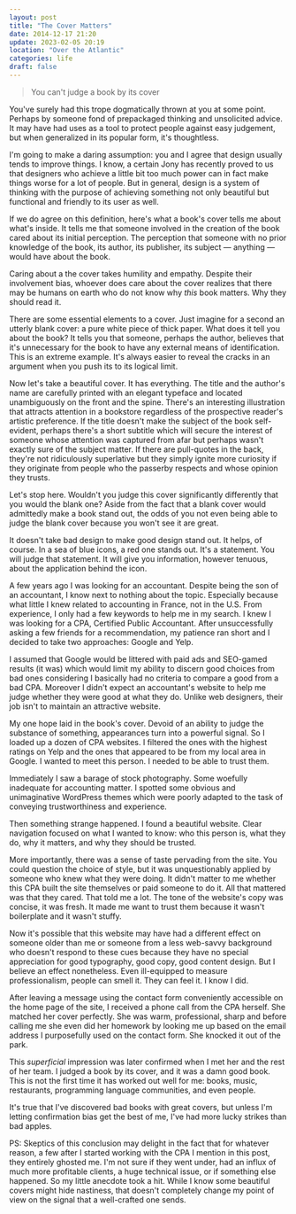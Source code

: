 ```yaml
---
layout: post
title: "The Cover Matters"
date: 2014-12-17 21:20
update: 2023-02-05 20:19
location: "Over the Atlantic"
categories: life
draft: false
---
```


> You can't judge a book by its cover

You've surely had this trope dogmatically thrown at you at some
point. Perhaps by someone fond of prepackaged thinking and unsolicited
advice. It may have had uses as a tool to protect people against easy
judgement, but when generalized in its popular form, it's thoughtless.

I'm going to make a daring assumption: you and I agree that design
usually tends to improve things. I know, a certain Jony has recently
proved to us that designers who achieve a little bit too much power can
in fact make things worse for a lot of people. But in general, design is
a system of thinking with the purpose of achieving something not only
beautiful but functional and friendly to its user as well.

If we do agree on this definition, here's what a book's cover tells me
about what's inside. It tells me that someone involved in the creation
of the book cared about its initial perception. The perception that
someone with no prior knowledge of the book, its author, its publisher,
its subject — anything — would have about the book.

Caring about a the cover takes humility and empathy. Despite their
involvement bias, whoever does care about the cover realizes that there
may be humans on earth who do not know why *this* book matters. Why they
should read it.

There are some essential elements to a cover. Just imagine for a second
an utterly blank cover: a pure white piece of thick paper. What does it
tell you about the book? It tells you that someone, perhaps the author,
believes that it's unnecessary for the book to have any external means
of identification. This is an extreme example. It's always
easier to reveal the cracks in an argument when you push its to its
logical limit.

Now let's take a beautiful cover. It has everything. The title and the
author's name are carefully printed with an elegant typeface and located
unambiguously on the front and the spine. There's an interesting
illustration that attracts attention in a bookstore regardless of the
prospective reader's artistic preference. If the title doesn't make the
subject of the book self-evident, perhaps there's a short subtitle which
will secure the interest of someone whose attention was captured from
afar but perhaps wasn't exactly sure of the subject matter. If there are
pull-quotes in the back, they're not ridiculously superlative but they
simply ignite more curiosity if they originate from people who the
passerby respects and whose opinion they trusts.

Let's stop here. Wouldn't you judge this cover significantly differently
that you would the blank one? Aside from the fact that a blank cover
would admittedly make a book stand out, the odds of you not even being
able to judge the blank cover because you won't see it are great.

It doesn't take bad design to make good design stand out. It helps, of
course. In a sea of blue icons, a red one stands out. It's a statement.
You will judge that statement. It will give you information, however
tenuous, about the application behind the icon.

A few years ago I was looking for an accountant. Despite being the son
of an accountant, I know next to nothing about the topic. Especially
because what little I knew related to accounting in France, not in the
U.S. From experience, I only had a few keywords to help me in my search.
I knew I was looking for a CPA, Certified Public Accountant. After
unsuccessfully asking a few friends for a recommendation, my patience
ran short and I decided to take two approaches: Google and Yelp.

I assumed that Google would be littered with paid ads and SEO-gamed
results (it was) which would limit my ability to discern good choices
from bad ones considering I basically had no criteria to compare a good
from a bad CPA. Moreover I didn't expect an accountant's website to help
me judge whether they were good at what they do. Unlike web designers,
their job isn't to maintain an attractive website.

My one hope laid in the book's cover. Devoid of an ability to judge the
substance of something, appearances turn into a powerful signal. So I
loaded up a dozen of CPA websites. I filtered the ones with the highest
ratings on Yelp and the ones that appeared to be from my local area in
Google. I wanted to meet this person. I needed to be able to trust them.

Immediately I saw a barage of stock photography. Some woefully
inadequate for accounting matter. I spotted some obvious and
unimaginative WordPress themes which were poorly adapted to the task of
conveying trustworthiness and experience.

Then something strange happened. I found a beautiful website. Clear
navigation focused on what I wanted to know: who this person is, what
they do, why it matters, and why they should be trusted.

More importantly, there was a sense of taste pervading from the
site. You could question the choice of style, but it was unquestionably
applied by someone who knew what they were doing. It didn't matter to me
whether this CPA built the site themselves or paid someone to do it. All
that mattered was that they cared. That told me a lot. The tone of the
website's copy was concise, it was fresh. It made me want to trust them
because it wasn't boilerplate and it wasn't stuffy.

Now it's possible that this website may have had a different effect on
someone older than me or someone from a less web-savvy background who
doesn't respond to these cues because they have no special appreciation
for good typography, good copy, good content design. But I believe an
effect nonetheless. Even ill-equipped to measure professionalism, people
can smell it. They can feel it. I know I did.

After leaving a message using the contact form conveniently accessible
on the home page of the site, I received a phone call from the CPA
herself. She matched her cover perfectly. She was warm, professional,
sharp and before calling me she even did her homework by looking me up
based on the email address I purposefully used on the contact form. She
knocked it out of the park.

This *superficial* impression was later confirmed when I met her and the
rest of her team. I judged a book by its cover, and it was a damn good
book. This is not the first time it has worked out well for me: books,
music, restaurants, programming language communities, and even people.

It's true that I've discovered bad books with great covers, but unless
I'm letting confirmation bias get the best of me, I've had more lucky
strikes than bad apples.

PS: Skeptics of this conclusion may delight in the fact that for whatever 
reason, a few after I started working with the CPA I mention in this post, 
they entirely ghosted me. I'm not sure if they went under, had an influx 
of much more profitable clients, a huge technical issue, or if something 
else happened. So my little anecdote took a hit. While I know some beautiful 
covers might hide nastiness, that doesn't completely change my point of 
view on the signal that a well-crafted one sends.
